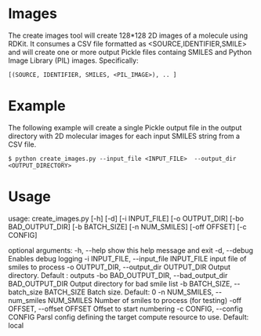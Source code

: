 # Images

The create images tool will create 128*128 2D images of a molecule using RDKit. 
It consumes a CSV file formatted as <SOURCE,IDENTIFIER,SMILE> and will create one or more output Pickle files 
containg SMILES and Python Image Library (PIL) images. Specifically:

```
[(SOURCE, IDENTIFIER, SMILES, <PIL_IMAGE>), .. ]
```

# Example
The following example will create a single Pickle output file in the output directory with 2D molecular images
for each input SMILES string from a CSV file.

```
$ python create_images.py --input_file <INPUT_FILE>  --output_dir <OUTPUT_DIRECTORY>
```

# Usage

usage: create_images.py [-h] [-d] [-i INPUT_FILE] [-o OUTPUT_DIR]
                        [-bo BAD_OUTPUT_DIR] [-b BATCH_SIZE] [-n NUM_SMILES]
                        [-off OFFSET] [-c CONFIG]

optional arguments:
  -h, --help            show this help message and exit
  -d, --debug           Enables debug logging
  -i INPUT_FILE, --input_file INPUT_FILE
                        input file of smiles to process
  -o OUTPUT_DIR, --output_dir OUTPUT_DIR
                        Output directory. Default : outputs
  -bo BAD_OUTPUT_DIR, --bad_output_dir BAD_OUTPUT_DIR
                        Output directory for bad smile list
  -b BATCH_SIZE, --batch_size BATCH_SIZE
                        Batch size. Default: 0
  -n NUM_SMILES, --num_smiles NUM_SMILES
                        Number of smiles to process (for testing)
  -off OFFSET, --offset OFFSET
                        Offset to start numbering
  -c CONFIG, --config CONFIG
                        Parsl config defining the target compute resource to
                        use. Default: local
